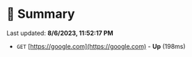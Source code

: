 # 📖 Summary
Last updated: **8/6/2023, 11:52:17 PM**

- `GET` [https://google.com](https://google.com) - **Up** (198ms)
